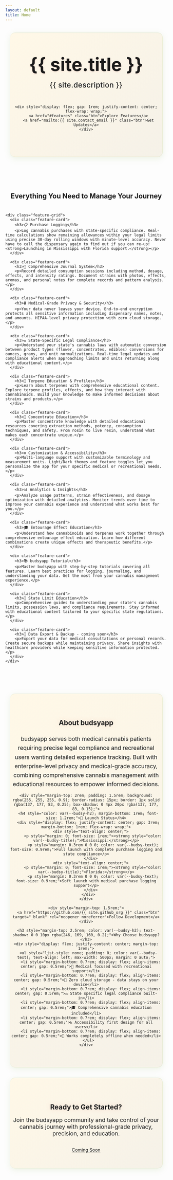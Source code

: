 ```yaml
---
layout: default
title: Home
---
```


<div style="background: linear-gradient(135deg, #FFF8E7 0%, #F5F1E8 100%); padding: 4rem 0; margin: 2rem auto; border-radius: 15px; border: 1px solid rgba(137, 177, 83, 0.2); border-left: 4px solid var(--budsy-subtitle); max-width: calc(100% - 30px); box-shadow: 0 5px 20px rgba(137, 177, 83, 0.15);">
  <div class="wrapper" style="text-align: center;">
    <h1 style="font-size: 3.5rem; color: var(--budsy-title); margin: 0 0 1rem 0; font-weight: 700; text-shadow: 0 2px 4px rgba(246, 169, 160, 0.3);">{{ site.title }}</h1>
    <p style="font-size: 1.4rem; margin: 1rem 0 3rem 0; color: var(--budsy-subtitle); font-weight: 500; letter-spacing: 0.5px; max-width: 600px; margin-left: auto; margin-right: auto;">{{ site.description }}</p>
    
    <div style="display: flex; gap: 1rem; justify-content: center; flex-wrap: wrap;">
      <a href="#features" class="btn">Explore Features</a>
      <a href="mailto:{{ site.contact_email }}" class="btn">Get Updates</a>
    </div>
  </div>
</div>

<div class="features" id="features" style="padding: 3rem 0; margin: 2rem auto;">
  <div class="wrapper">
    <h2 style="text-align: center; margin-bottom: 2.5rem; color: var(--budsy-h2);">Everything You Need to Manage Your Journey</h2>
    
    <div class="feature-grid">
      <div class="feature-card">
        <h3>📋 Purchase Logging</h3>
        <p>Log cannabis purchases with state-specific compliance. Real-time calculations show remaining allowances within your legal limits using precise 30-day rolling windows with minute-level accuracy. Never have to call the dispensary again to find out if you can re-up! <strong>Launching in Mississippi with Florida support.</strong></p>
      </div>
      
      <div class="feature-card">
        <h3>📖 Comprehensive Journal System</h3>
        <p>Record detailed consumption sessions including method, dosage, effects, and intensity ratings. Document strains with photos, effects, aromas, and personal notes for complete records and pattern analysis.</p>
      </div>
      
      <div class="feature-card">
        <h3>🔒 Medical-Grade Privacy & Security</h3>
        <p>Your data never leaves your device. End-to-end encryption protects all sensitive information including dispensary names, notes, and amounts. HIPAA-level privacy protection with zero cloud storage.</p>
      </div>
      
      <div class="feature-card">
        <h3>⚖️ State-Specific Legal Compliance</h3>
        <p>Understand your state's cannabis laws with automatic conversion between product types (flower, concentrates, edibles) conversions for ounces, grams, and unit normalizations. Real-time legal updates and compliance alerts when approaching limits and units returning along with educational content.</p>
      </div>
      
      <div class="feature-card">
        <h3>🌿 Terpene Education & Profiles</h3>
        <p>Learn about terpenes with comprehensive educational content. Explore terpene profiles, effects, and how they interact with cannabinoids. Build your knowledge to make informed decisions about strains and products.</p>
      </div>
      
      <div class="feature-card">
        <h3>🧪 Concentrate Education</h3>
        <p>Master concentrate knowledge with detailed educational resources covering extraction methods, potency, consumption techniques, and safety. From rosin to live resin, understand what makes each concentrate unique.</p>
      </div>
      
      <div class="feature-card">
        <h3>⚙️ Customization & Accessibility</h3>
        <p>Multi-language support with customizable terminology and measurement units. Light/Dark themes and feature toggles let you personalize the app for your specific medical or recreational needs.</p>
      </div>
      
      <div class="feature-card">
        <h3>📊 Analytics & Insights</h3>
        <p>Analyze usage patterns, strain effectiveness, and dosage optimization with detailed analytics. Monitor trends over time to improve your cannabis experience and understand what works best for you.</p>
      </div>
      
      <div class="feature-card">
        <h3>🎓 Entourage Effect Education</h3>
        <p>Understand how cannabinoids and terpenes work together through comprehensive entourage effect education. Learn how different combinations create unique effects and therapeutic benefits.</p>
      </div>
      
      <div class="feature-card">
        <h3>📚 budsyapp Tutorial</h3>
        <p>Master budsyapp with step-by-step tutorials covering all features. Learn best practices for logging, journaling, and understanding your data. Get the most from your cannabis management experience.</p>
      </div>
      
      <div class="feature-card">
        <h3>📖 State Limit Education</h3>
        <p>Comprehensive guides to understanding your state's cannabis limits, possession laws, and compliance requirements. Stay informed with educational content tailored to your specific state regulations.</p>
      </div>
      
      <div class="feature-card">
        <h3>🔄 Data Export & Backup - coming soon</h3>
        <p>Export your data for medical consultations or personal records. Create secure backups while maintaining privacy. Share insights with healthcare providers while keeping sensitive information protected.</p>
      </div>
    </div>
  </div>
</div>

<div style="background: linear-gradient(135deg, #FFF8E7 0%, #F5F1E8 100%); padding: 3rem 0; margin: 2rem auto; border-radius: 15px; border: 1px solid rgba(137, 177, 83, 0.2); border-left: 4px solid var(--budsy-subtitle); max-width: calc(100% - 30px); box-shadow: 0 5px 20px rgba(137, 177, 83, 0.15);">
  <div class="wrapper" style="text-align: center;">
    <h2 style="color: var(--budsy-h2); text-shadow: 0 0 15px rgba(246, 169, 160, 0.3); margin-bottom: 1.5rem;">About budsyapp</h2>
    <p style="font-size: 1.1rem; max-width: 700px; margin: 0 auto; line-height: 1.6; color: var(--budsy-text);">
      budsyapp serves both medical cannabis patients requiring precise legal compliance and recreational users wanting detailed experience tracking. Built with enterprise-level privacy and medical-grade accuracy, combining comprehensive cannabis management with educational resources to empower informed decisions.
    </p>
    
    <div style="margin-top: 2rem; padding: 1.5rem; background: rgba(255, 255, 255, 0.9); border-radius: 15px; border: 1px solid rgba(137, 177, 83, 0.25); box-shadow: 0 4px 20px rgba(137, 177, 83, 0.15);">
      <h4 style="color: var(--budsy-h2); margin-bottom: 1rem; font-size: 1.2rem;">🚀 Launch Status</h4>
      <div style="display: flex; justify-content: center; gap: 3rem; margin-bottom: 1rem; flex-wrap: wrap;">
        <div style="text-align: center;">
          <p style="margin: 0; font-size: 1rem;"><strong style="color: var(--budsy-title);">Mississippi:</strong></p>
          <p style="margin: 0.3rem 0 0 0; color: var(--budsy-text); font-size: 0.9rem;">Full launch with complete purchase logging and state compliance</p>
        </div>
        <div style="text-align: center;">
          <p style="margin: 0; font-size: 1rem;"><strong style="color: var(--budsy-title);">Florida:</strong></p>
          <p style="margin: 0.3rem 0 0 0; color: var(--budsy-text); font-size: 0.9rem;">Soft launch with medical purchase logging support</p>
        </div>
      </div>
    </div>
    
    <div style="margin-top: 1.5rem;">
      <a href="https://github.com/{{ site.github_org }}" class="btn" target="_blank" rel="noopener noreferrer">Follow Development</a>
    </div>
    
    <h3 style="margin-top: 2.5rem; color: var(--budsy-h2); text-shadow: 0 0 10px rgba(246, 169, 160, 0.2);">Why Choose budsyapp?</h3>
    <div style="display: flex; justify-content: center; margin-top: 1rem;">
      <ul style="list-style: none; padding: 0; color: var(--budsy-text); text-align: left; max-width: 500px; margin: 0 auto;">
        <li style="margin-bottom: 0.7rem; display: flex; align-items: center; gap: 0.5rem;">🏥 Medical focused with recreational support</li>
        <li style="margin-bottom: 0.7rem; display: flex; align-items: center; gap: 0.5rem;">🔐 Zero cloud storage - data stays on your device</li>
        <li style="margin-bottom: 0.7rem; display: flex; align-items: center; gap: 0.5rem;">⚖️ State specific legal compliance built-in</li>
        <li style="margin-bottom: 0.7rem; display: flex; align-items: center; gap: 0.5rem;">🎓 Comprehensive cannabis education included</li>
        <li style="margin-bottom: 0.7rem; display: flex; align-items: center; gap: 0.5rem;">♿ Accessibility first design for all users</li>
        <li style="margin-bottom: 0.7rem; display: flex; align-items: center; gap: 0.5rem;">📱 Works completely offline when needed</li>
      </ul>
    </div>
  </div>
</div>

<div style="background: linear-gradient(135deg, #FFF8E7 0%, #F5F1E8 100%); padding: 3rem 0; margin: 2rem auto 2rem auto; border-radius: 15px; border: 1px solid rgba(137, 177, 83, 0.2); border-left: 4px solid var(--budsy-subtitle); max-width: calc(100% - 30px); box-shadow: 0 5px 20px rgba(137, 177, 83, 0.15); text-align: center;">
  <div class="wrapper">
    <h2 style="color: var(--budsy-h2); text-shadow: 0 0 15px rgba(246, 169, 160, 0.3);">Ready to Get Started?</h2>
    <p style="font-size: 1.1rem; margin-bottom: 2rem;">Join the budsyapp community and take control of your cannabis journey with professional-grade privacy, precision, and education.</p>
    <a href="#features" class="btn">Coming Soon</a>
  </div>
</div>